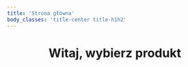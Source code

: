 ```yaml
---
title: 'Strona główna'
body_classes: 'title-center title-h1h2'
---
```


<h1><center>Witaj, wybierz produkt</center></h1>